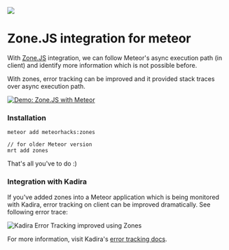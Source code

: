 [![](https://api.travis-ci.org/meteorhacks/zones.svg)](https://travis-ci.org/meteorhacks/zones)
# Zone.JS integration for meteor

With [Zone.JS](https://github.com/angular/zone.js) integration, we can follow Meteor's async execution path (in client) and identify more information which is not possible before.

With zones, error tracking can be improved and it provided stack traces over async execution path.

[![Demo: Zone.JS with Meteor](https://i.cloudup.com/uD_z8km2Xz.png)](http://zones-example.meteor.com/)

### Installation
    
    meteor add meteorhacks:zones

    // for older Meteor version
    mrt add zones

That's all you've to do :)

### Integration with Kadira

If you've added zones into a Meteor application which is being monitored with Kadira, error tracking on client can be improved dramatically. See following error trace:

![Kadira Error Tracking improved using Zones](https://cldup.com/-sxdlAvujw.png)

For more information, visit Kadira's [error tracking docs](http://support.kadira.io/knowledgebase/articles/421158-client-side-error-tracking-with-zones).